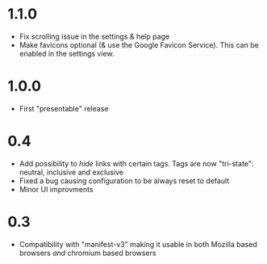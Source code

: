 # 1.1.0

- Fix scrolling issue in the settings & help page
- Make favicons optional (& use the Google Favicon Service). This can be
  enabled in the settings view.

# 1.0.0

- First "presentable" release

# 0.4

- Add possibility to _hide_ links with certain tags. Tags are now "tri-state":
  neutral, inclusive and exclusive
- Fixed a bug causing configuration to be always reset to default
- Minor UI improvments

# 0.3

- Compatibility with "manifest-v3" making it usable in both Mozilla based
  browsers _and_ chromium based browsers
